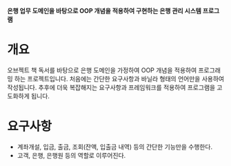 **은행 업무 도메인을 바탕으로 OOP 개념을 적용하여 구현하는 은행 관리 시스템 프로그램**

# 개요

오브젝트 책 독서를 바탕으로 은행 도메인을 가정하여 OOP 개념을 적용하여 프로그래밍 하는 프로젝트입니다.
처음에는 간단한 요구사항과 바닐라 형태의 언어만을 사용하여 작성됩니다.
추후에 더욱 복잡해지는 요구사항과 프레임워크를 적용하여 프로그램을 고도화하게 됩니다.

# 요구사항

- 계좌개설, 입금, 출금, 조회(잔액, 입출금 내역) 등의 간단한 기능만을 수행한다.
- 고객, 은행, 은행원 등의 역할로 이루어진다.
